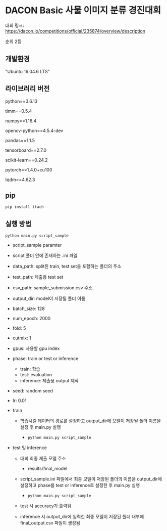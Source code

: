 # DACON Basic 사물 이미지 분류 경진대회

대회 링크: https://dacon.io/competitions/official/235874/overview/description

순위 2등

## 개발환경

"Ubuntu 16.04.6 LTS"

## 라이브러리 버전

python==3.6.13

timm==0.5.4

numpy==1.16.4

opencv-python==4.5.4-dev

pandas==1.1.5

tensorboard==2.7.0

scikit-learn==0.24.2

pytorch==1.4.0+cu100

tqdm==4.62.3

## pip

```shell
pip install ttach
```

## 실행 방법

```shell
python main.py script_sample
```

*  script_sample paramter

  * script 폴더 안에 존재하는 .ini 파일
  * data_path: split된 train, test set을 포함하는 폴더의 주소
  * test_path: 제출용 test set
  * csv_path: sample_submission.csv 주소
  * output_dir: model이 저장될 폴더 이름
  * batch_size: 128
  * num_epoch: 2000
  * fold: 5
  * cutmix: 1
  * gpus: 사용할 gpu index
  * phase: train or test or inference
    * train: 학습
    * test: evaluation
    * inference: 제출용 output 제작
  * seed: random seed
  * lr: 0.01

* train

  * 학습시킬 데이터의 경로를 설정하고 output_dir에 모델이 저장될 폴더 이름을 설정 후 main.py 실행

    * ```shell
      python main.py script_sample
      ```

* test 및 inference

  * 대회 최종 제출 모델 주소

    * results/final_model

  * script_sample.ini 파일에서 최종 모델이 저장된 폴더의 이름을 output_dir에 설정하고 phase를 test or inference로 설정한 후 main.py 실행

    * ```shell
      python main.py script_sample
      ```

  * test 시 accuracy가 출력됨
  * inference 시 output_dir에 입력한 최종 모델이 저장된 폴더 내부에 final_output.csv 파일이 생성됨